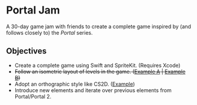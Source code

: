 # Portal Jam

A 30-day game jam with friends to create a complete game inspired by (and follows closely to) the _Portal_ series.

## Objectives

- Create a complete game using Swift and SpriteKit. (Requires Xcode)
- ~~Follow an isometric layout of levels in the game. ([Example A](https://i.pinimg.com/736x/62/f5/a8/62f5a896f228d01abd6b54f67b1097ee--isometric-drawing-isometric-design.jpg) | [Example B](https://i.pinimg.com/originals/02/c0/6f/02c06fa0701103e2a004f2ff8990d24a.jpg))~~
- Adopt an orthographic style like CS2D. ([Example](https://proxy.duckduckgo.com/iu/?u=http%3A%2F%2Ffiles.gamebanana.com%2Fimg%2Fss%2Fmaps%2F_15786-.jpg&f=1&nofb=1))
- Introduce new elements and iterate over previous elements from Portal/Portal 2.
